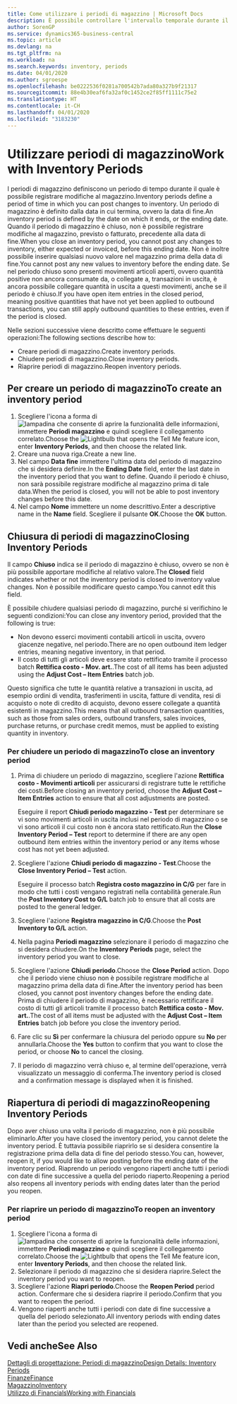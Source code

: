 ```yaml
---
title: Come utilizzare i periodi di magazzino | Microsoft Docs
description: È possibile controllare l'intervallo temporale durante il quale si possono registrare modifiche al magazzino defininendo periodi di magazzino.
author: SorenGP
ms.service: dynamics365-business-central
ms.topic: article
ms.devlang: na
ms.tgt_pltfrm: na
ms.workload: na
ms.search.keywords: inventory, periods
ms.date: 04/01/2020
ms.author: sgroespe
ms.openlocfilehash: be0222536f0281a700542b7ada80a327b9f21317
ms.sourcegitcommit: 88e4b30eaf6fa32af0c1452ce2f85ff1111c75e2
ms.translationtype: HT
ms.contentlocale: it-CH
ms.lasthandoff: 04/01/2020
ms.locfileid: "3183230"
---
```

# <a name="work-with-inventory-periods"></a><span data-ttu-id="4650d-103">Utilizzare periodi di magazzino</span><span class="sxs-lookup"><span data-stu-id="4650d-103">Work with Inventory Periods</span></span>
<span data-ttu-id="4650d-104">I periodi di magazzino definiscono un periodo di tempo durante il quale è possibile registrare modifiche al magazzino.</span><span class="sxs-lookup"><span data-stu-id="4650d-104">Inventory periods define a period of time in which you can post changes to inventory.</span></span> <span data-ttu-id="4650d-105">Un periodo di magazzino è definito dalla data in cui termina, ovvero la data di fine.</span><span class="sxs-lookup"><span data-stu-id="4650d-105">An inventory period is defined by the date on which it ends, or the ending date.</span></span> <span data-ttu-id="4650d-106">Quando il periodo di magazzino è chiuso, non è possibile registrare modifiche al magazzino, previsto o fatturato, precedente alla data di fine.</span><span class="sxs-lookup"><span data-stu-id="4650d-106">When you close an inventory period, you cannot post any changes to inventory, either expected or invoiced, before this ending date.</span></span> <span data-ttu-id="4650d-107">Non è inoltre possibile inserire qualsiasi nuovo valore nel magazzino prima della data di fine.</span><span class="sxs-lookup"><span data-stu-id="4650d-107">You cannot post any new values to inventory before the ending date.</span></span> <span data-ttu-id="4650d-108">Se nel periodo chiuso sono presenti movimenti articoli aperti, ovvero quantità positive non ancora consumate da, o collegate a, transazioni in uscita, è ancora possibile collegare quantità in uscita a questi movimenti, anche se il periodo è chiuso.</span><span class="sxs-lookup"><span data-stu-id="4650d-108">If you have open item entries in the closed period, meaning positive quantities that have not yet been applied to outbound transactions, you can still apply outbound quantities to these entries, even if the period is closed.</span></span>  

<span data-ttu-id="4650d-109">Nelle sezioni successive viene descritto come effettuare le seguenti operazioni:</span><span class="sxs-lookup"><span data-stu-id="4650d-109">The following sections describe how to:</span></span>

* <span data-ttu-id="4650d-110">Creare periodi di magazzino.</span><span class="sxs-lookup"><span data-stu-id="4650d-110">Create inventory periods.</span></span>  
* <span data-ttu-id="4650d-111">Chiudere periodi di magazzino.</span><span class="sxs-lookup"><span data-stu-id="4650d-111">Close inventory periods.</span></span>  
* <span data-ttu-id="4650d-112">Riaprire periodi di magazzino.</span><span class="sxs-lookup"><span data-stu-id="4650d-112">Reopen inventory periods.</span></span>  

## <a name="to-create-an-inventory-period"></a><span data-ttu-id="4650d-113">Per creare un periodo di magazzino</span><span class="sxs-lookup"><span data-stu-id="4650d-113">To create an inventory period</span></span>  
1. <span data-ttu-id="4650d-114">Scegliere l'icona a forma di ![lampadina che consente di aprire la funzionalità delle informazioni](media/ui-search/search_small.png "Informazioni sull'operazione che si desidera eseguire"), immettere **Periodi magazzino** e quindi scegliere il collegamento correlato.</span><span class="sxs-lookup"><span data-stu-id="4650d-114">Choose the ![Lightbulb that opens the Tell Me feature](media/ui-search/search_small.png "Tell me what you want to do") icon, enter **Inventory Periods**, and then choose the related link.</span></span>  
2. <span data-ttu-id="4650d-115">Creare una nuova riga.</span><span class="sxs-lookup"><span data-stu-id="4650d-115">Create a new line.</span></span>  
3. <span data-ttu-id="4650d-116">Nel campo **Data fine** immettere l'ultima data del periodo di magazzino che si desidera definire.</span><span class="sxs-lookup"><span data-stu-id="4650d-116">In the **Ending Date** field, enter the last date in the inventory period that you want to define.</span></span> <span data-ttu-id="4650d-117">Quando il periodo è chiuso, non sarà possibile registrare modifiche al magazzino prima di tale data.</span><span class="sxs-lookup"><span data-stu-id="4650d-117">When the period is closed, you will not be able to post inventory changes before this date.</span></span>  
4. <span data-ttu-id="4650d-118">Nel campo **Nome** immettere un nome descrittivo.</span><span class="sxs-lookup"><span data-stu-id="4650d-118">Enter a descriptive name in the **Name** field.</span></span> <span data-ttu-id="4650d-119">Scegliere il pulsante **OK**.</span><span class="sxs-lookup"><span data-stu-id="4650d-119">Choose the **OK** button.</span></span>  

## <a name="closing-inventory-periods"></a><span data-ttu-id="4650d-120">Chiusura di periodi di magazzino</span><span class="sxs-lookup"><span data-stu-id="4650d-120">Closing Inventory Periods</span></span>  
<span data-ttu-id="4650d-121">Il campo **Chiuso** indica se il periodo di magazzino è chiuso, ovvero se non è più possibile apportare modifiche al relativo valore.</span><span class="sxs-lookup"><span data-stu-id="4650d-121">The **Closed** field indicates whether or not the inventory period is closed to inventory value changes.</span></span> <span data-ttu-id="4650d-122">Non è possibile modificare questo campo.</span><span class="sxs-lookup"><span data-stu-id="4650d-122">You cannot edit this field.</span></span>  

<span data-ttu-id="4650d-123">È possibile chiudere qualsiasi periodo di magazzino, purché si verifichino le seguenti condizioni:</span><span class="sxs-lookup"><span data-stu-id="4650d-123">You can close any inventory period, provided that the following is true:</span></span>  

* <span data-ttu-id="4650d-124">Non devono esserci movimenti contabili articoli in uscita, ovvero giacenze negative, nel periodo.</span><span class="sxs-lookup"><span data-stu-id="4650d-124">There are no open outbound item ledger entries, meaning negative inventory, in that period.</span></span>  
* <span data-ttu-id="4650d-125">Il costo di tutti gli articoli deve essere stato rettificato tramite il processo batch **Rettifica costo - Mov. art.**.</span><span class="sxs-lookup"><span data-stu-id="4650d-125">The cost of all items has been adjusted using the **Adjust Cost – Item Entries** batch job.</span></span>  

<span data-ttu-id="4650d-126">Questo significa che tutte le quantità relative a transazioni in uscita, ad esempio ordini di vendita, trasferimenti in uscita, fatture di vendita, resi di acquisto o note di credito di acquisto, devono essere collegate a quantità esistenti in magazzino.</span><span class="sxs-lookup"><span data-stu-id="4650d-126">This means that all outbound transaction quantities, such as those from sales orders, outbound transfers, sales invoices, purchase returns, or purchase credit memos, must be applied to existing quantity in inventory.</span></span>  

### <a name="to-close-an-inventory-period"></a><span data-ttu-id="4650d-127">Per chiudere un periodo di magazzino</span><span class="sxs-lookup"><span data-stu-id="4650d-127">To close an inventory period</span></span>  
1. <span data-ttu-id="4650d-128">Prima di chiudere un periodo di magazzino, scegliere l'azione **Rettifica costo - Movimenti articoli** per assicurarsi di registrare tutte le rettifiche dei costi.</span><span class="sxs-lookup"><span data-stu-id="4650d-128">Before closing an inventory period, choose the **Adjust Cost – Item Entries** action to ensure that all cost adjustments are posted.</span></span>

     <span data-ttu-id="4650d-129">Eseguire il report **Chiudi periodo magazzino - Test** per determinare se vi sono movimenti articoli in uscita inclusi nel periodo di magazzino o se vi sono articoli il cui costo non è ancora stato rettificato.</span><span class="sxs-lookup"><span data-stu-id="4650d-129">Run the **Close Inventory Period – Test** report to determine if there are any open outbound item entries within the inventory period or any items whose cost has not yet been adjusted.</span></span>  
2. <span data-ttu-id="4650d-130">Scegliere l'azione **Chiudi periodo di magazzino - Test**.</span><span class="sxs-lookup"><span data-stu-id="4650d-130">Choose the **Close Inventory Period – Test** action.</span></span>  

     <span data-ttu-id="4650d-131">Eseguire il processo batch **Registra costo magazzino in C/G** per fare in modo che tutti i costi vengano registrati nella contabilità generale.</span><span class="sxs-lookup"><span data-stu-id="4650d-131">Run the **Post Inventory Cost to G/L** batch job to ensure that all costs are posted to the general ledger.</span></span>  
3. <span data-ttu-id="4650d-132">Scegliere l'azione **Registra magazzino in C/G**.</span><span class="sxs-lookup"><span data-stu-id="4650d-132">Choose the **Post Inventory to G/L** action.</span></span>  
4. <span data-ttu-id="4650d-133">Nella pagina **Periodi magazzino** selezionare il periodo di magazzino che si desidera chiudere.</span><span class="sxs-lookup"><span data-stu-id="4650d-133">On the **Inventory Periods** page, select the inventory period you want to close.</span></span>  
5. <span data-ttu-id="4650d-134">Scegliere l'azione **Chiudi periodo**.</span><span class="sxs-lookup"><span data-stu-id="4650d-134">Choose the **Close Period** action.</span></span> <span data-ttu-id="4650d-135">Dopo che il periodo viene chiuso non è possibile registrare modifiche al magazzino prima della data di fine.</span><span class="sxs-lookup"><span data-stu-id="4650d-135">After the inventory period has been closed, you cannot post inventory changes before the ending date.</span></span> <span data-ttu-id="4650d-136">Prima di chiudere il periodo di magazzino, è necessario rettificare il costo di tutti gli articoli tramite il processo batch **Rettifica costo - Mov. art.**.</span><span class="sxs-lookup"><span data-stu-id="4650d-136">The cost of all items must be adjusted with the **Adjust Cost – Item Entries** batch job before you close the inventory period.</span></span>  
6. <span data-ttu-id="4650d-137">Fare clic su **Sì** per confermare la chiusura del periodo oppure su **No** per annullarla.</span><span class="sxs-lookup"><span data-stu-id="4650d-137">Choose the **Yes** button to confirm that you want to close the period, or choose **No** to cancel the closing.</span></span>  
7. <span data-ttu-id="4650d-138">Il periodo di magazzino verrà chiuso e, al termine dell'operazione, verrà visualizzato un messaggio di conferma.</span><span class="sxs-lookup"><span data-stu-id="4650d-138">The inventory period is closed and a confirmation message is displayed when it is finished.</span></span>  

## <a name="reopening-inventory-periods"></a><span data-ttu-id="4650d-139">Riapertura di periodi di magazzino</span><span class="sxs-lookup"><span data-stu-id="4650d-139">Reopening Inventory Periods</span></span>  
<span data-ttu-id="4650d-140">Dopo aver chiuso una volta il periodo di magazzino, non è più possibile eliminarlo.</span><span class="sxs-lookup"><span data-stu-id="4650d-140">After you have closed the inventory period, you cannot delete the inventory period.</span></span> <span data-ttu-id="4650d-141">È tuttavia possibile riaprirlo se si desidera consentire la registrazione prima della data di fine del periodo stesso.</span><span class="sxs-lookup"><span data-stu-id="4650d-141">You can, however, reopen it, if you would like to allow posting before the ending date of the inventory period.</span></span> <span data-ttu-id="4650d-142">Riaprendo un periodo vengono riaperti anche tutti i periodi con date di fine successive a quella del periodo riaperto.</span><span class="sxs-lookup"><span data-stu-id="4650d-142">Reopening a period also reopens all inventory periods with ending dates later than the period you reopen.</span></span>  

### <a name="to-reopen-an-inventory-period"></a><span data-ttu-id="4650d-143">Per riaprire un periodo di magazzino</span><span class="sxs-lookup"><span data-stu-id="4650d-143">To reopen an inventory period</span></span>  
1. <span data-ttu-id="4650d-144">Scegliere l'icona a forma di ![lampadina che consente di aprire la funzionalità delle informazioni](media/ui-search/search_small.png "Informazioni sull'operazione che si desidera eseguire"), immettere **Periodi magazzino** e quindi scegliere il collegamento correlato.</span><span class="sxs-lookup"><span data-stu-id="4650d-144">Choose the ![Lightbulb that opens the Tell Me feature](media/ui-search/search_small.png "Tell me what you want to do") icon, enter **Inventory Periods**, and then choose the related link.</span></span>  
2. <span data-ttu-id="4650d-145">Selezionare il periodo di magazzino che si desidera riaprire.</span><span class="sxs-lookup"><span data-stu-id="4650d-145">Select the inventory period you want to reopen.</span></span>  
3. <span data-ttu-id="4650d-146">Scegliere l'azione **Riapri periodo**.</span><span class="sxs-lookup"><span data-stu-id="4650d-146">Choose the **Reopen Period** period action.</span></span> <span data-ttu-id="4650d-147">Confermare che si desidera riaprire il periodo.</span><span class="sxs-lookup"><span data-stu-id="4650d-147">Confirm that you want to reopen the period.</span></span>  
4. <span data-ttu-id="4650d-148">Vengono riaperti anche tutti i periodi con date di fine successive a quella del periodo selezionato.</span><span class="sxs-lookup"><span data-stu-id="4650d-148">All inventory periods with ending dates later than the period you selected are reopened.</span></span>  

## <a name="see-also"></a><span data-ttu-id="4650d-149">Vedi anche</span><span class="sxs-lookup"><span data-stu-id="4650d-149">See Also</span></span>  
[<span data-ttu-id="4650d-150">Dettagli di progettazione: Periodi di magazzino</span><span class="sxs-lookup"><span data-stu-id="4650d-150">Design Details: Inventory Periods</span></span>](design-details-inventory-periods.md)  
[<span data-ttu-id="4650d-151">Finanze</span><span class="sxs-lookup"><span data-stu-id="4650d-151">Finance</span></span>](finance.md)  
[<span data-ttu-id="4650d-152">Magazzino</span><span class="sxs-lookup"><span data-stu-id="4650d-152">Inventory</span></span>](inventory-manage-inventory.md)  
[<span data-ttu-id="4650d-153">Utilizzo di Financials</span><span class="sxs-lookup"><span data-stu-id="4650d-153">Working with Financials</span></span>](ui-work-product.md)
